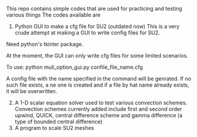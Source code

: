 This repo contains simple codes that are used for practicing and testing various things
The codes available are 
1. Python GUI to make a cfg file for SU2 (outdated now)
This is a very crude attempt at making a GUI to write config files for SU2.

Need python's tkinter package.

At the moment, the GUI can only write cfg files for some limited scenarios.

To use:
python muli_option_gui.py confile_file_name.cfg

A config file with the name specified in the command will be genrated. If no such file exists, a ne one is created and if a file by hat name already exists, it will be overwritten.

2. A 1-D scalar equation solver used to test various convection schemes. Convection schemes currently added include first and second order upwind, QUICK, central difference scheme and gamma difference (a type of bounded central difference)
3. A program to scale SU2 meshes
